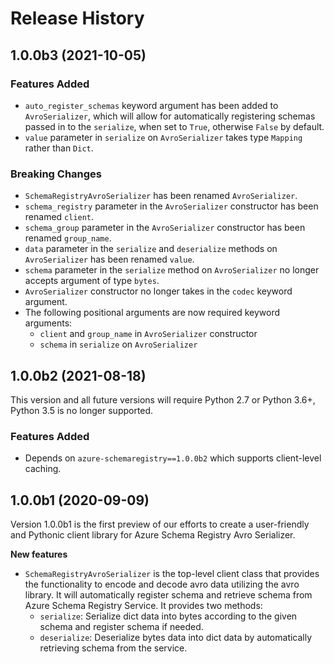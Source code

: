 # Release History

## 1.0.0b3 (2021-10-05)

### Features Added

- `auto_register_schemas` keyword argument has been added to `AvroSerializer`, which will allow for automatically registering schemas passed in to the `serialize`, when set to `True`, otherwise `False` by default.
- `value` parameter in `serialize` on `AvroSerializer` takes type `Mapping` rather than `Dict`.

### Breaking Changes

- `SchemaRegistryAvroSerializer` has been renamed `AvroSerializer`.
- `schema_registry` parameter in the `AvroSerializer` constructor has been renamed `client`.
- `schema_group` parameter in the `AvroSerializer` constructor has been renamed `group_name`.
- `data` parameter in the `serialize` and `deserialize` methods on `AvroSerializer` has been renamed `value`.
- `schema` parameter in the `serialize` method on `AvroSerializer` no longer accepts argument of type `bytes`.
- `AvroSerializer` constructor no longer takes in the `codec` keyword argument.
- The following positional arguments are now required keyword arguments:
  - `client` and `group_name` in `AvroSerializer` constructor
  - `schema` in `serialize` on `AvroSerializer`

## 1.0.0b2 (2021-08-18)

This version and all future versions will require Python 2.7 or Python 3.6+, Python 3.5 is no longer supported.

### Features Added

- Depends on `azure-schemaregistry==1.0.0b2` which supports client-level caching.

## 1.0.0b1 (2020-09-09)

Version 1.0.0b1 is the first preview of our efforts to create a user-friendly and Pythonic client library for Azure Schema Registry Avro Serializer.

**New features**

- `SchemaRegistryAvroSerializer` is the top-level client class that provides the functionality to encode and decode avro data utilizing the avro library. It will automatically register schema and retrieve schema from Azure Schema Registry Service. It provides two methods:
  - `serialize`: Serialize dict data into bytes according to the given schema and register schema if needed.
  - `deserialize`: Deserialize bytes data into dict data by automatically retrieving schema from the service.
